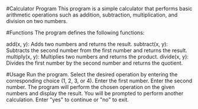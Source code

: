 #Calculator Program
This program is a simple calculator that performs basic arithmetic operations such as addition, subtraction, multiplication, and division on two numbers.

#Functions
The program defines the following functions:

add(x, y): Adds two numbers and returns the result.
subtract(x, y): Subtracts the second number from the first number and returns the result.
multiply(x, y): Multiplies two numbers and returns the product.
divide(x, y): Divides the first number by the second number and returns the quotient.

#Usage
Run the program.
Select the desired operation by entering the corresponding choice (1, 2, 3, or 4).
Enter the first number.
Enter the second number.
The program will perform the chosen operation on the given numbers and display the result.
You will be prompted to perform another calculation. Enter "yes" to continue or "no" to exit.
